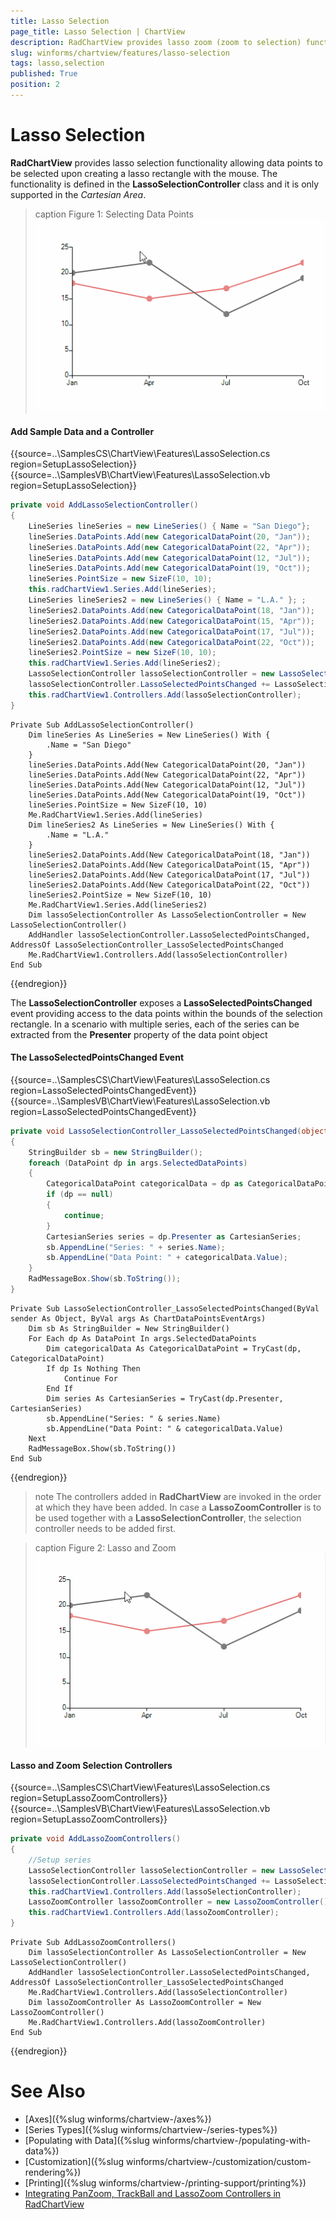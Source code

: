 ```yaml
---
title: Lasso Selection
page_title: Lasso Selection | ChartView
description: RadChartView provides lasso zoom (zoom to selection) functionality by selecting a rectangle on the surface of the control and then zoom in automatically based on the selected Cartesian area
slug: winforms/chartview/features/lasso-selection
tags: lasso,selection
published: True
position: 2
---
```


# Lasso Selection

**RadChartView** provides lasso selection functionality allowing data points to be selected upon creating a lasso rectangle with the mouse. The functionality is defined in the **LassoSelectionController** class and it is only supported in the *Cartesian Area*.

>caption Figure 1: Selecting Data Points
![chartview-features-lasso-selection 001](images/chartview-features-lasso-selection003.gif)

#### Add Sample Data and a Controller

{{source=..\SamplesCS\ChartView\Features\LassoSelection.cs region=SetupLassoSelection}} 
{{source=..\SamplesVB\ChartView\Features\LassoSelection.vb region=SetupLassoSelection}}
````C#
private void AddLassoSelectionController()
{
    LineSeries lineSeries = new LineSeries() { Name = "San Diego"};
    lineSeries.DataPoints.Add(new CategoricalDataPoint(20, "Jan"));
    lineSeries.DataPoints.Add(new CategoricalDataPoint(22, "Apr"));
    lineSeries.DataPoints.Add(new CategoricalDataPoint(12, "Jul"));
    lineSeries.DataPoints.Add(new CategoricalDataPoint(19, "Oct"));
    lineSeries.PointSize = new SizeF(10, 10);
    this.radChartView1.Series.Add(lineSeries);
    LineSeries lineSeries2 = new LineSeries() { Name = "L.A." }; ;
    lineSeries2.DataPoints.Add(new CategoricalDataPoint(18, "Jan"));
    lineSeries2.DataPoints.Add(new CategoricalDataPoint(15, "Apr"));
    lineSeries2.DataPoints.Add(new CategoricalDataPoint(17, "Jul"));
    lineSeries2.DataPoints.Add(new CategoricalDataPoint(22, "Oct"));
    lineSeries2.PointSize = new SizeF(10, 10);
    this.radChartView1.Series.Add(lineSeries2);
    LassoSelectionController lassoSelectionController = new LassoSelectionController();
    lassoSelectionController.LassoSelectedPointsChanged += LassoSelectionController_LassoSelectedPointsChanged;
    this.radChartView1.Controllers.Add(lassoSelectionController);
}

````
````VB.NET
Private Sub AddLassoSelectionController()
    Dim lineSeries As LineSeries = New LineSeries() With {
        .Name = "San Diego"
    }
    lineSeries.DataPoints.Add(New CategoricalDataPoint(20, "Jan"))
    lineSeries.DataPoints.Add(New CategoricalDataPoint(22, "Apr"))
    lineSeries.DataPoints.Add(New CategoricalDataPoint(12, "Jul"))
    lineSeries.DataPoints.Add(New CategoricalDataPoint(19, "Oct"))
    lineSeries.PointSize = New SizeF(10, 10)
    Me.RadChartView1.Series.Add(lineSeries)
    Dim lineSeries2 As LineSeries = New LineSeries() With {
        .Name = "L.A."
    }
    lineSeries2.DataPoints.Add(New CategoricalDataPoint(18, "Jan"))
    lineSeries2.DataPoints.Add(New CategoricalDataPoint(15, "Apr"))
    lineSeries2.DataPoints.Add(New CategoricalDataPoint(17, "Jul"))
    lineSeries2.DataPoints.Add(New CategoricalDataPoint(22, "Oct"))
    lineSeries2.PointSize = New SizeF(10, 10)
    Me.RadChartView1.Series.Add(lineSeries2)
    Dim lassoSelectionController As LassoSelectionController = New LassoSelectionController()
    AddHandler lassoSelectionController.LassoSelectedPointsChanged, AddressOf LassoSelectionController_LassoSelectedPointsChanged
    Me.RadChartView1.Controllers.Add(lassoSelectionController)
End Sub

```` 



{{endregion}}

The **LassoSelectionController** exposes a **LassoSelectedPointsChanged** event providing access to the data points within the bounds of the selection rectangle. In a scenario with multiple series, each of the series can be extracted from the **Presenter** property of the data point object   

#### The LassoSelectedPointsChanged Event

{{source=..\SamplesCS\ChartView\Features\LassoSelection.cs region=LassoSelectedPointsChangedEvent}} 
{{source=..\SamplesVB\ChartView\Features\LassoSelection.vb region=LassoSelectedPointsChangedEvent}}
````C#
private void LassoSelectionController_LassoSelectedPointsChanged(object sender, ChartDataPointsEventArgs args)
{
    StringBuilder sb = new StringBuilder();
    foreach (DataPoint dp in args.SelectedDataPoints)
    {
        CategoricalDataPoint categoricalData = dp as CategoricalDataPoint;
        if (dp == null)
        {
            continue;
        }
        CartesianSeries series = dp.Presenter as CartesianSeries;
        sb.AppendLine("Series: " + series.Name);
        sb.AppendLine("Data Point: " + categoricalData.Value);
    }
    RadMessageBox.Show(sb.ToString());
}

````
````VB.NET
Private Sub LassoSelectionController_LassoSelectedPointsChanged(ByVal sender As Object, ByVal args As ChartDataPointsEventArgs)
    Dim sb As StringBuilder = New StringBuilder()
    For Each dp As DataPoint In args.SelectedDataPoints
        Dim categoricalData As CategoricalDataPoint = TryCast(dp, CategoricalDataPoint)
        If dp Is Nothing Then
            Continue For
        End If
        Dim series As CartesianSeries = TryCast(dp.Presenter, CartesianSeries)
        sb.AppendLine("Series: " & series.Name)
        sb.AppendLine("Data Point: " & categoricalData.Value)
    Next
    RadMessageBox.Show(sb.ToString())
End Sub

```` 



{{endregion}}

>note The controllers added in **RadChartView** are invoked in the order at which they have been added. In case a **LassoZoomController** is to be used together with a **LassoSelectionController**, the selection controller needs to be added first. 

>caption Figure 2: Lasso and Zoom
![chartview-features-lasso-selection 002](images/chartview-features-lasso-selection004.gif)

#### Lasso and Zoom Selection Controllers

{{source=..\SamplesCS\ChartView\Features\LassoSelection.cs region=SetupLassoZoomControllers}} 
{{source=..\SamplesVB\ChartView\Features\LassoSelection.vb region=SetupLassoZoomControllers}}
````C#
private void AddLassoZoomControllers()
{
    //Setup series
    LassoSelectionController lassoSelectionController = new LassoSelectionController();
    lassoSelectionController.LassoSelectedPointsChanged += LassoSelectionController_LassoSelectedPointsChanged;
    this.radChartView1.Controllers.Add(lassoSelectionController);
    LassoZoomController lassoZoomController = new LassoZoomController();
    this.radChartView1.Controllers.Add(lassoZoomController);
}

````
````VB.NET
Private Sub AddLassoZoomControllers()
    Dim lassoSelectionController As LassoSelectionController = New LassoSelectionController()
    AddHandler lassoSelectionController.LassoSelectedPointsChanged, AddressOf LassoSelectionController_LassoSelectedPointsChanged
    Me.RadChartView1.Controllers.Add(lassoSelectionController)
    Dim lassoZoomController As LassoZoomController = New LassoZoomController()
    Me.RadChartView1.Controllers.Add(lassoZoomController)
End Sub

```` 



{{endregion}}

# See Also

* [Axes]({%slug winforms/chartview-/axes%})
* [Series Types]({%slug winforms/chartview-/series-types%})
* [Populating with Data]({%slug winforms/chartview-/populating-with-data%})
* [Customization]({%slug winforms/chartview-/customization/custom-rendering%})
* [Printing]({%slug winforms/chartview-/printing-support/printing%})
* [Integrating PanZoom, TrackBall and LassoZoom Controllers in RadChartView](http://www.telerik.com/support/kb/winforms/details/integrating-panzoom-trackball-and-lassozoom-controllers-in-radchartview)
